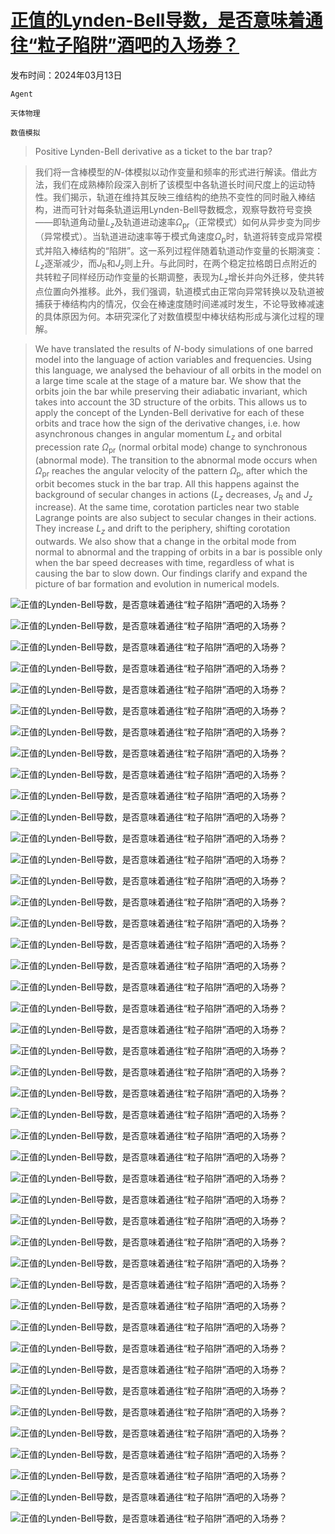# [正值的Lynden-Bell导数，是否意味着通往“粒子陷阱”酒吧的入场券？](https://arxiv.org/abs/2403.08326)

发布时间：2024年03月13日

`Agent`

`天体物理`

`数值模拟`

> Positive Lynden-Bell derivative as a ticket to the bar trap?

> 我们将一含棒模型的$N$-体模拟以动作变量和频率的形式进行解读。借此方法，我们在成熟棒阶段深入剖析了该模型中各轨道长时间尺度上的运动特性。我们揭示，轨道在维持其反映三维结构的绝热不变性的同时融入棒结构，进而可针对每条轨道运用Lynden-Bell导数概念，观察导数符号变换——即轨道角动量$L_z$及轨道进动速率$Ω_\mathrm{pr}$（正常模式）如何从异步变为同步（异常模式）。当轨道进动速率等于模式角速度$Ω_\mathrm{p}$时，轨道将转变成异常模式并陷入棒结构的“陷阱”。这一系列过程伴随着轨道动作变量的长期演变：$L_z$逐渐减少，而$J_\mathrm{R}$和$J_z$则上升。与此同时，在两个稳定拉格朗日点附近的共转粒子同样经历动作变量的长期调整，表现为$L_z$增长并向外迁移，使共转点位置向外推移。此外，我们强调，轨道模式由正常向异常转换以及轨道被捕获于棒结构内的情况，仅会在棒速度随时间递减时发生，不论导致棒减速的具体原因为何。本研究深化了对数值模型中棒状结构形成与演化过程的理解。

> We have translated the results of $N$-body simulations of one barred model into the language of action variables and frequencies. Using this language, we analysed the behaviour of all orbits in the model on a large time scale at the stage of a mature bar. We show that the orbits join the bar while preserving their adiabatic invariant, which takes into account the 3D structure of the orbits. This allows us to apply the concept of the Lynden-Bell derivative for each of these orbits and trace how the sign of the derivative changes, i.e. how asynchronous changes in angular momentum $L_z$ and orbital precession rate $Ω_\mathrm{pr}$ (normal orbital mode) change to synchronous (abnormal mode). The transition to the abnormal mode occurs when $Ω_\mathrm{pr}$ reaches the angular velocity of the pattern $Ω_\mathrm{p}$, after which the orbit becomes stuck in the bar trap. All this happens against the background of secular changes in actions ($L_z$ decreases, $J_\mathrm{R}$ and $J_z$ increase). At the same time, corotation particles near two stable Lagrange points are also subject to secular changes in their actions. They increase $L_z$ and drift to the periphery, shifting corotation outwards. We also show that a change in the orbital mode from normal to abnormal and the trapping of orbits in a bar is possible only when the bar speed decreases with time, regardless of what is causing the bar to slow down. Our findings clarify and expand the picture of bar formation and evolution in numerical models.

![正值的Lynden-Bell导数，是否意味着通往“粒子陷阱”酒吧的入场券？](../../../paper_images/2403.08326/v_curve_t0_2.png)

![正值的Lynden-Bell导数，是否意味着通往“粒子陷阱”酒吧的入场券？](../../../paper_images/2403.08326/A2_Omega_00.png)

![正值的Lynden-Bell导数，是否意味着通往“粒子陷阱”酒吧的入场券？](../../../paper_images/2403.08326/R_freq_100_500.png)

![正值的Lynden-Bell导数，是否意味着通往“粒子陷阱”酒吧的入场券？](../../../paper_images/2403.08326/diff_potencial_Mb0_all_small.png)

![正值的Lynden-Bell导数，是否意味着通往“粒子陷阱”酒吧的入场券？](../../../paper_images/2403.08326/xy_xz_71_term.png)

![正值的Lynden-Bell导数，是否意味着通往“粒子陷阱”酒吧的入场券？](../../../paper_images/2403.08326/t_Lz_term_71.png)

![正值的Lynden-Bell导数，是否意味着通往“粒子陷阱”酒吧的入场券？](../../../paper_images/2403.08326/xy_xz_114_0.png)

![正值的Lynden-Bell导数，是否意味着通往“粒子陷阱”酒吧的入场券？](../../../paper_images/2403.08326/Actions_orbit_114_2.png)

![正值的Lynden-Bell导数，是否意味着通往“粒子陷阱”酒吧的入场券？](../../../paper_images/2403.08326/Actions_sec_orbit_114_2.png)

![正值的Lynden-Bell导数，是否意味着通往“粒子陷阱”酒吧的入场券？](../../../paper_images/2403.08326/Frequencies_orbit_114.png)

![正值的Lynden-Bell导数，是否意味着通往“粒子陷阱”酒吧的入场券？](../../../paper_images/2403.08326/LB_map_Mb0_0_small.png)

![正值的Lynden-Bell导数，是否意味着通往“粒子陷阱”酒吧的入场券？](../../../paper_images/2403.08326/LB_map_Mb0_0_analityc_small.png)

![正值的Lynden-Bell导数，是否意味着通往“粒子陷阱”酒吧的入场券？](../../../paper_images/2403.08326/Mb0_400_LB_map_inst.png)

![正值的Lynden-Bell导数，是否意味着通往“粒子陷阱”酒吧的入场券？](../../../paper_images/2403.08326/hist_Lz_Jf_Omegapr_t400_analitic.png)

![正值的Lynden-Bell导数，是否意味着通往“粒子陷阱”酒吧的入场券？](../../../paper_images/2403.08326/all_bar_nobar_400_Mb0_z.png)

![正值的Lynden-Bell导数，是否意味着通往“粒子陷阱”酒吧的入场券？](../../../paper_images/2403.08326/Mb0_400_LB_map_apo.png)

![正值的Lynden-Bell导数，是否意味着通往“粒子陷阱”酒吧的入场券？](../../../paper_images/2403.08326/Mb0_400_LB_map_apo_wpr_blue0.1.png)

![正值的Lynden-Bell导数，是否意味着通往“粒子陷阱”酒吧的入场券？](../../../paper_images/2403.08326/hist_Lz_JR_tracks_apo_nums_0+across.png)

![正值的Lynden-Bell导数，是否意味着通往“粒子陷阱”酒吧的入场券？](../../../paper_images/2403.08326/orbit_evol_1_234.png)

![正值的Lynden-Bell导数，是否意味着通往“粒子陷阱”酒吧的入场券？](../../../paper_images/2403.08326/orbit_evol_2_16.png)

![正值的Lynden-Bell导数，是否意味着通往“粒子陷阱”酒吧的入场券？](../../../paper_images/2403.08326/orbit_evol_3_278.png)

![正值的Lynden-Bell导数，是否意味着通往“粒子陷阱”酒吧的入场券？](../../../paper_images/2403.08326/orbit_evol_4_35.png)

![正值的Lynden-Bell导数，是否意味着通往“粒子陷阱”酒吧的入场券？](../../../paper_images/2403.08326/Lz_Jf_LBder_400500_lib_apo+median_text.png)

![正值的Lynden-Bell导数，是否意味着通往“粒子陷阱”酒吧的入场券？](../../../paper_images/2403.08326/nobar400_bar500_galaxy_Mb0_z_LBder.png)

![正值的Lynden-Bell导数，是否意味着通往“粒子陷阱”酒吧的入场券？](../../../paper_images/2403.08326/hist_part_nobar400_bar500_apo_sns_R_LBder.png)

![正值的Lynden-Bell导数，是否意味着通往“粒子陷阱”酒吧的入场券？](../../../paper_images/2403.08326/t_actmoments_400500_lib_apo.png)

![正值的Lynden-Bell导数，是否意味着通往“粒子陷阱”酒吧的入场券？](../../../paper_images/2403.08326/orbit_1618.png)

![正值的Lynden-Bell导数，是否意味着通往“粒子陷阱”酒吧的入场券？](../../../paper_images/2403.08326/orbit_616.png)

![正值的Lynden-Bell导数，是否意味着通往“粒子陷阱”酒吧的入场券？](../../../paper_images/2403.08326/orbit_1727.png)

![正值的Lynden-Bell导数，是否意味着通往“粒子陷阱”酒吧的入场券？](../../../paper_images/2403.08326/Map_DeltaLz_500-400_inpix.jpg)

![正值的Lynden-Bell导数，是否意味着通往“粒子陷阱”酒吧的入场券？](../../../paper_images/2403.08326/Map_DeltaJR_500-400_inpix.jpg)

![正值的Lynden-Bell导数，是否意味着通往“粒子陷阱”酒吧的入场券？](../../../paper_images/2403.08326/orbit_53.png)

![正值的Lynden-Bell导数，是否意味着通往“粒子陷阱”酒吧的入场券？](../../../paper_images/2403.08326/orbit_110.png)

![正值的Lynden-Bell导数，是否意味着通往“粒子陷阱”酒吧的入场券？](../../../paper_images/2403.08326/orbit_16_stationar_t300.png)

![正值的Lynden-Bell导数，是否意味着通往“粒子陷阱”酒吧的入场券？](../../../paper_images/2403.08326/orbit_278_stationar_t400.png)

![正值的Lynden-Bell导数，是否意味着通往“粒子陷阱”酒吧的入场券？](../../../paper_images/2403.08326/orbit_16_stationar_t400.png)

![正值的Lynden-Bell导数，是否意味着通往“粒子陷阱”酒吧的入场券？](../../../paper_images/2403.08326/orbit_278_stationar_t500.png)

![正值的Lynden-Bell导数，是否意味着通往“粒子陷阱”酒吧的入场券？](../../../paper_images/2403.08326/orbit_16_stationar_t300_changeomega.png)

![正值的Lynden-Bell导数，是否意味着通往“粒子陷阱”酒吧的入场券？](../../../paper_images/2403.08326/orbit_278_stationar_t400_changeomega.png)

![正值的Lynden-Bell导数，是否意味着通往“粒子陷阱”酒吧的入场券？](../../../paper_images/2403.08326/xyxz_Chaotic.png)

![正值的Lynden-Bell导数，是否意味着通往“粒子陷阱”酒吧的入场券？](../../../paper_images/2403.08326/Lz_Jv_Chaotic.png)

![正值的Lynden-Bell导数，是否意味着通往“粒子陷阱”酒吧的入场券？](../../../paper_images/2403.08326/Lz_Jf_normabnorm_400.png)

![正值的Lynden-Bell导数，是否意味着通往“粒子陷阱”酒吧的入场券？](../../../paper_images/2403.08326/Lz_omega-kappa_2_normabnorm_400.png)

![正值的Lynden-Bell导数，是否意味着通往“粒子陷阱”酒吧的入场券？](../../../paper_images/2403.08326/xyxz_normal_abnormal_t400_0.png)